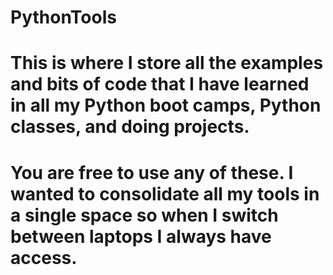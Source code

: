 # PythonTools
# This is where I store all the examples and bits of code that I have learned in all my Python boot camps, Python classes, and doing projects.  
# You are free to use any of these.  I wanted to consolidate all my tools in a single space so when I switch between laptops I always have access.

